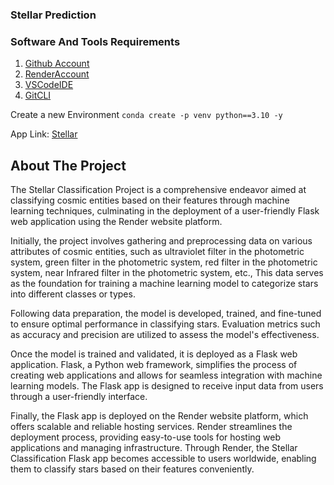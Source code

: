 ### Stellar Prediction

### Software And Tools Requirements

1. [Github Account](https://github.com)
2. [RenderAccount](https://render.com/)
3. [VSCodeIDE](https://code.visualstudio.com)
4. [GitCLI](https://git-scm.com/book/en/v2/Getting-Started-The-Command-Line)

Create a new Environment
``` conda create -p venv python==3.10 -y ```

App Link: [Stellar](https://stellar-yop5.onrender.com)  

## About The Project  
The Stellar Classification Project is a comprehensive endeavor aimed at classifying cosmic entities based on their features through machine learning techniques, culminating in the deployment of a user-friendly Flask web application using the Render website platform.

Initially, the project involves gathering and preprocessing data on various attributes of cosmic entities, such as ultraviolet filter in the photometric system, green filter in the photometric system, red filter in the photometric system, near Infrared filter in the photometric system, etc., This data serves as the foundation for training a machine learning model to categorize stars into different classes or types.

Following data preparation, the model is developed, trained, and fine-tuned to ensure optimal performance in classifying stars. Evaluation metrics such as accuracy and precision are utilized to assess the model's effectiveness.

Once the model is trained and validated, it is deployed as a Flask web application. Flask, a Python web framework, simplifies the process of creating web applications and allows for seamless integration with machine learning models. The Flask app is designed to receive input data from users through a user-friendly interface.

Finally, the Flask app is deployed on the Render website platform, which offers scalable and reliable hosting services. Render streamlines the deployment process, providing easy-to-use tools for hosting web applications and managing infrastructure. Through Render, the Stellar Classification Flask app becomes accessible to users worldwide, enabling them to classify stars based on their features conveniently.
